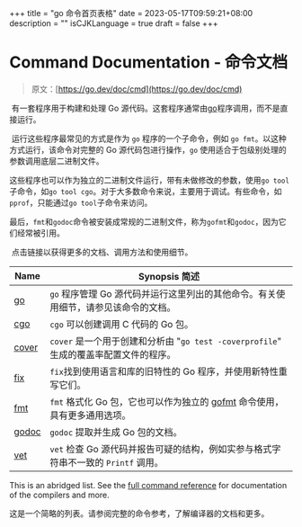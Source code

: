 +++
title = "go 命令首页表格"
date = 2023-05-17T09:59:21+08:00
description = ""
isCJKLanguage = true
draft = false
+++
# Command Documentation - 命令文档

> 原文：[https://go.dev/doc/cmd](https://go.dev/doc/cmd)

​	有一套程序用于构建和处理 Go 源代码。这套程序通常由[go](../go)程序调用，而不是直接运行。

​	运行这些程序最常见的方式是作为 `go` 程序的一个子命令，例如 `go fmt`。以这种方式运行，该命令对完整的 Go 源代码包进行操作，`go` 使用适合于包级别处理的参数调用底层二进制文件。

​	这些程序也可以作为独立的二进制文件运行，带有未做修改的参数，使用`go tool`子命令，如`go tool cgo`。对于大多数命令来说，主要用于调试。有些命令，如`pprof`，只能通过`go tool`子命令来访问。

​	最后，`fmt`和`godoc`命令被安装成常规的二进制文件，称为`gofmt`和`godoc`，因为它们经常被引用。

​	点击链接以获得更多的文档、调用方法和使用细节。

| Name             | Synopsis 简述                                                |
| ---------------- | ------------------------------------------------------------ |
| [go](./go)       | `go` 程序管理 Go 源代码并运行这里列出的其他命令。有关使用细节，请参见该命令的文档。 |
| [cgo](./cgo)     | `cgo` 可以创建调用 C 代码的 Go 包。                          |
| [cover](./cover) | `cover` 是一个用于创建和分析由 "`go test -coverprofile`" 生成的覆盖率配置文件的程序。 |
| [fix](./fix)     | `fix`找到使用语言和库的旧特性的 Go 程序，并使用新特性重写它们。 |
| [fmt](./gofmt)   | `fmt` 格式化 Go 包，它也可以作为独立的 [gofmt](./gofmt) 命令使用，具有更多通用选项。 |
| [godoc](./godoc) | `godoc` 提取并生成 Go 包的文档。                             |
| [vet](./vet)     | `vet` 检查 Go 源代码并报告可疑的结构，例如实参与格式字符串不一致的 `Printf` 调用。 |

This is an abridged list. See the [full command reference](https://go.dev/cmd/) for documentation of the compilers and more.

​	这是一个简略的列表。请参阅完整的命令参考，了解编译器的文档和更多。